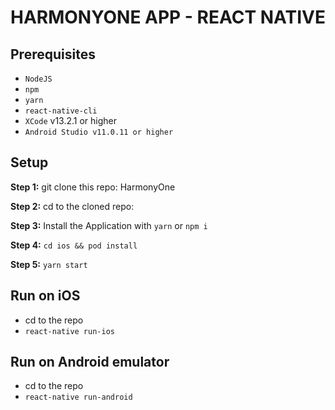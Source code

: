 # HARMONYONE APP - REACT NATIVE

## Prerequisites
* `NodeJS`
* `npm`
* `yarn`
* `react-native-cli`
* `XCode` v13.2.1 or higher
* `Android Studio v11.0.11 or higher`

## Setup
**Step 1:** git clone this repo: HarmonyOne

**Step 2:** cd to the cloned repo:

**Step 3:** Install the Application with `yarn` or `npm i`

**Step 4:** `cd ios && pod install`

**Step 5:** `yarn start`

## Run on iOS
* cd to the repo
* `react-native run-ios`
## Run on Android emulator
* cd to the repo
* `react-native run-android`
